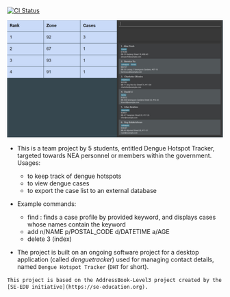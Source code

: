 [![CI Status](https://github.com/AY2223S2-CS2103-W17-2/tp/workflows/Java%20CI/badge.svg)](https://github.com/AY2223S2-CS2103-W17-2/tp/actions)

![Ui](docs/images/Ui.png)


* This is a team project by 5 students, entitled Dengue Hotspot Tracker, targeted towards NEA personnel or 
members within the government.<br>
  Usages:
  * to keep track of dengue hotspots
  * to view dengue cases
  * to export the case list to an external database

* Example commands:
  * find <keyword>: finds a case profile by provided keyword, and displays cases whose names contain the keyword
  * add n/NAME p/POSTAL_CODE d/DATETIME a/AGE
  * delete 3 (index)

* The project is built on an ongoing software project for a desktop application (called _denguetracker_) 
used for managing contact details, named `Dengue Hotspot Tracker` (`DHT` for short).

```
This project is based on the AddressBook-Level3 project created by the [SE-EDU initiative](https://se-education.org).
```